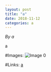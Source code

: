 ```yaml
---
layout: post
title: "a"
date: 2018-11-12
categories: a
---
```


*By a*

a

#Images:
![ Image 0](a "Image0")

#Links:
[a](a)